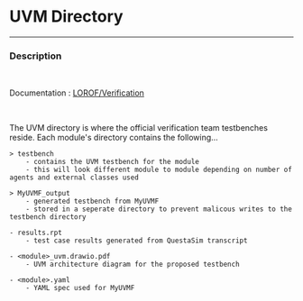 # UVM Directory #

---
### Description ###
<br>

Documentation : [LOROF/Verification](https://purdue0-my.sharepoint.com/personal/zlagpaca_purdue_edu/_layouts/15/Doc.aspx?sourcedoc={bf423cb8-97ef-4f09-9179-f3cb80df435d}&action=edit&wd=target%28Verification.one%7Cd7dea935-a95a-4540-8807-f3be7e06814c%2F%29&wdorigin=717)

<br>

The UVM directory is where the official verification team testbenches reside. Each module's directory contains the following...

    > testbench
        - contains the UVM testbench for the module
        - this will look different module to module depending on number of agents and external classes used

    > MyUVMF_output
        - generated testbench from MyUVMF
        - stored in a seperate directory to prevent malicous writes to the testbench directory

    - results.rpt
        - test case results generated from QuestaSim transcript

    - <module>_uvm.drawio.pdf
        - UVM architecture diagram for the proposed testbench

    - <module>.yaml
        - YAML spec used for MyUVMF
